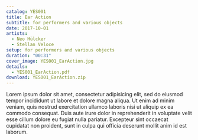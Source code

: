 ```yaml
---
catalog: YES001
title: Ear Action
subtitle: for performers and various objects
date: 2017-10-01
artists:
  - Neo Hülcker
  - Stellan Veloce
setup: for performers and various objects
duration: "00:31"
cover_image: YES001_EarAction.jpg
details:
  - YES001_EarAction.pdf
download: YES001_EarAction.zip
---
```

Lorem ipsum dolor sit amet, consectetur adipisicing elit, sed do eiusmod tempor incididunt ut labore et dolore magna aliqua. Ut enim ad minim veniam, quis nostrud exercitation ullamco laboris nisi ut aliquip ex ea commodo consequat. Duis aute irure dolor in reprehenderit in voluptate velit esse cillum dolore eu fugiat nulla pariatur. Excepteur sint occaecat cupidatat non proident, sunt in culpa qui officia deserunt mollit anim id est laborum.
